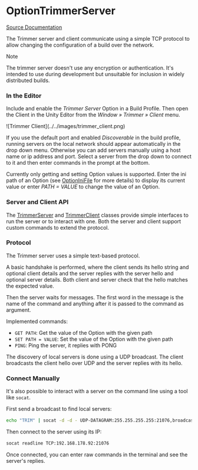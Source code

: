 # OptionTrimmerServer

[Source Documentation](xref:sttz.Trimmer.Options.OptionTrimmerServer)

The Trimmer server and client communicate using a simple TCP protocol to allow changing the configuration of a build over the network.

> [!NOTE]
> The trimmer server doesn't use any encryption or authentication. It's intended to use
> during development but unsuitable for inclusion in widely distributed builds.

### In the Editor

Include and enable the *Trimmer Server* Option in a Build Profile. Then open the Client in the Unity Editor from the *Window » Trimmer » Client* menu.

<span class="screenshots">
![Trimmer Client](../../images/trimmer_client.png)
</span>

If you use the default port and enabled *Discoverable* in the build profile, running servers on the local network should appear automatically in the drop down menu. Otherwise you can add servers manually using a host name or ip address and port. Select a server from the drop down to connect to it and then enter commands in the prompt at the bottom.

Currently only getting and setting Option values is supported. Enter the ini path of an Option (see [OptionIniFile](ini_file.md) for more details) to display its current value or enter *PATH = VALUE* to change the value of an Option.

### Server and Client API

The [TrimmerServer](xref:sttz.Trimmer.Options.TrimmerServer) and [TrimmerClient](xref:sttz.Trimmer.Options.TrimmerServer) classes provide simple interfaces to run the server or to interact with one. Both the server and client support custom commands to extend the protocol.

### Protocol

The Trimmer server uses a simple text-based protocol.

A basic handshake is performed, where the client sends its hello string and optional client details and the server replies with the server hello and optional server details. Both client and server check that the hello matches the expected value.

Then the server waits for messages. The first word in the message is the name of the command and anything after it is passed to the command as argument.

Implemented commands:
* `GET PATH`: Get the value of the Option with the given path
* `SET PATH = VALUE`: Set the value of the Option with the given path
* `PING`: Ping the server, it replies with PONG

The discovery of local servers is done using a UDP broadcast. The client broadcasts the client hello over UDP and the server replies with its hello.

### Connect Manually

It's also possible to interact with a server on the command line using a tool like `socat`.

First send a broadcast to find local servers:

```sh
echo "TRIM" | socat -d -d - UDP-DATAGRAM:255.255.255.255:21076,broadcast
````

Then connect to the server using its IP:

```sh
socat readline TCP:192.168.178.92:21076
```

Once connected, you can enter raw commands in the terminal and see the server's replies.
